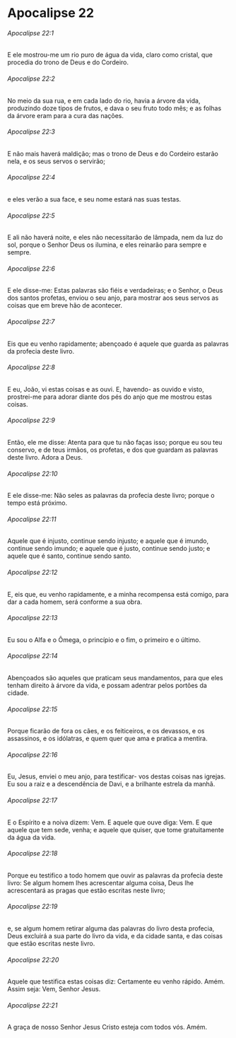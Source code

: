 # Apocalipse 22

###### Apocalipse 22:1

E ele mostrou-me um rio puro de água da vida, claro como cristal, que procedia do trono de Deus e do Cordeiro.

###### Apocalipse 22:2

No meio da sua rua, e em cada lado do rio, havia a árvore da vida, produzindo doze tipos de frutos, e dava o seu fruto todo mês; e as folhas da árvore eram para a cura das nações.

###### Apocalipse 22:3

E não mais haverá maldição; mas o trono de Deus e do Cordeiro estarão nela, e os seus servos o servirão;

###### Apocalipse 22:4

e eles verão a sua face, e seu nome estará nas suas testas.

###### Apocalipse 22:5

E ali não haverá noite, e eles não necessitarão de lâmpada, nem da luz do sol, porque o Senhor Deus os ilumina, e eles reinarão para sempre e sempre.

###### Apocalipse 22:6

E ele disse-me: Estas palavras são fiéis e verdadeiras; e o Senhor, o Deus dos santos profetas, enviou o seu anjo, para mostrar aos seus servos as coisas que em breve hão de acontecer.

###### Apocalipse 22:7

Eis que eu venho rapidamente; abençoado é aquele que guarda as palavras da profecia deste livro.

###### Apocalipse 22:8

E eu, João, vi estas coisas e as ouvi. E, havendo- as ouvido e visto, prostrei-me para adorar diante dos pés do anjo que me mostrou estas coisas.

###### Apocalipse 22:9

Então, ele me disse: Atenta para que tu não faças isso; porque eu sou teu conservo, e de teus irmãos, os profetas, e dos que guardam as palavras deste livro. Adora a Deus.

###### Apocalipse 22:10

E ele disse-me: Não seles as palavras da profecia deste livro; porque o tempo está próximo.

###### Apocalipse 22:11

Aquele que é injusto, continue sendo injusto; e aquele que é imundo, continue sendo imundo; e aquele que é justo, continue sendo justo; e aquele que é santo, continue sendo santo.

###### Apocalipse 22:12

E, eis que, eu venho rapidamente, e a minha recompensa está comigo, para dar a cada homem, será conforme a sua obra.

###### Apocalipse 22:13

Eu sou o Alfa e o Ômega, o princípio e o fim, o primeiro e o último.

###### Apocalipse 22:14

Abençoados são aqueles que praticam seus mandamentos, para que eles tenham direito à árvore da vida, e possam adentrar pelos portões da cidade.

###### Apocalipse 22:15

Porque ficarão de fora os cães, e os feiticeiros, e os devassos, e os assassinos, e os idólatras, e quem quer que ama e pratica a mentira.

###### Apocalipse 22:16

Eu, Jesus, enviei o meu anjo, para testificar- vos destas coisas nas igrejas. Eu sou a raiz e a descendência de Davi, e a brilhante estrela da manhã.

###### Apocalipse 22:17

E o Espírito e a noiva dizem: Vem. E aquele que ouve diga: Vem. E que aquele que tem sede, venha; e aquele que quiser, que tome gratuitamente da água da vida.

###### Apocalipse 22:18

Porque eu testifico a todo homem que ouvir as palavras da profecia deste livro: Se algum homem lhes acrescentar alguma coisa, Deus lhe acrescentará as pragas que estão escritas neste livro;

###### Apocalipse 22:19

e, se algum homem retirar alguma das palavras do livro desta profecia, Deus excluirá a sua parte do livro da vida, e da cidade santa, e das coisas que estão escritas neste livro.

###### Apocalipse 22:20

Aquele que testifica estas coisas diz: Certamente eu venho rápido. Amém. Assim seja: Vem, Senhor Jesus.

###### Apocalipse 22:21

A graça de nosso Senhor Jesus Cristo esteja com todos vós. Amém.

